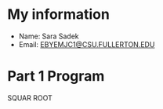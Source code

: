 # My information

* Name: Sara Sadek
* Email: EBYEMJC1@CSU.FULLERTON.EDU

# Part 1 Program

SQUAR ROOT
